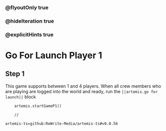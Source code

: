 ### @flyoutOnly true
### @hideIteration true
### @explicitHints true

# Go For Launch Player 1

## Step 1
This game supports between 1 and 4 players. When all crew members who are playing are logged into the world and ready, run the ``||artemis.go for launch||`` block

```ghost
    artemis.startGameP1()
```
```template
    //
```

```package
artemis-ts=github:ReWrite-Media/artemis-ts#v0.0.56
```